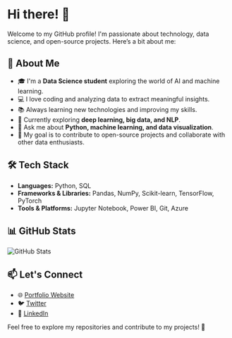 # Hi there! 👋

Welcome to my GitHub profile! I'm passionate about technology, data science, and open-source projects. Here’s a bit about me:

## 🚀 About Me
- 🎓 I'm a **Data Science student** exploring the world of AI and machine learning.
- 💻 I love coding and analyzing data to extract meaningful insights.
- 📚 Always learning new technologies and improving my skills.
- 🌱 Currently exploring **deep learning, big data, and NLP**.
- 💬 Ask me about **Python, machine learning, and data visualization**.
- 🎯 My goal is to contribute to open-source projects and collaborate with other data enthusiasts.

## 🛠 Tech Stack
- **Languages:** Python, SQL
- **Frameworks & Libraries:** Pandas, NumPy, Scikit-learn, TensorFlow, PyTorch
- **Tools & Platforms:** Jupyter Notebook, Power BI, Git, Azure

## 📊 GitHub Stats
![GitHub Stats](https://github-readme-stats.vercel.app/api?username=Kuszynski&show_icons=true&theme=radical)

## 📫 Let's Connect
- 🌐 [Portfolio Website](https://yourwebsite.com)
- 🐦 [Twitter](https://twitter.com/yourhandle)
- 💼 [LinkedIn](https://www.linkedin.com/in/michal-kuszynski-6b047856/)

Feel free to explore my repositories and contribute to my projects! 🚀
